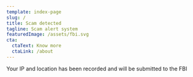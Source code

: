 ```yaml
---
template: index-page
slug: /
title: Scam detected
tagline: Scam alert system
featuredImage: /assets/fbi.svg
cta:
  ctaText: Know more
  ctaLink: /about
---
```

Your IP and location has been recorded and will be submitted to the FBI
